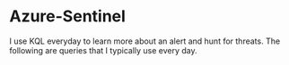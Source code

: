 # Azure-Sentinel
I use KQL everyday to learn more about an alert and hunt for threats. The following are queries that I typically use every day. 
